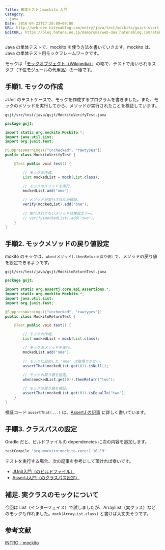 ```yaml
---
Title: 単体テスト：mockito 入門
Category:
- java
Date: 2016-04-22T17:20:00+09:00
URL: http://web-dev.hatenablog.com/entry/java/test/mockito/quick-start
EditURL: https://blog.hatena.ne.jp/mamorums/web-dev.hatenablog.com/atom/entry/10328749687179058986
---
```


Java の単体テストで、mockito を使う方法を書いていきます。mockito は、Java の単体テスト用モックフレームワークです。

モックは「[モックオブジェクト（Wikipedia）](https://ja.wikipedia.org/wiki/%E3%83%A2%E3%83%83%E3%82%AF%E3%82%AA%E3%83%96%E3%82%B8%E3%82%A7%E3%82%AF%E3%83%88)」の略で、テストで用いられるスタブ（下位モジュールの代用品）の一種です。


## 手順1. モックの作成
JUnit のテストケースで、モックを作成するプログラムを書きました。また、モックのメソッドを実行してから、メソッドが実行されたことを検証しています。

`gsjt/src/test/java/gsjt/MockitoVerifyTest.java`

```java
package gsjt;

import static org.mockito.Mockito.*;
import java.util.List;
import org.junit.Test;

@SuppressWarnings({"unchecked", "rawtypes"})
public class MockitoVerifyTest {

	@Test public void test() {

		// モックの作成。
		List mockedList = mock(List.class);

		// モックのメソッドを実行。
		mockedList.add("one");
		
		// メソッドが実行されたか検証。
		verify(mockedList).add("one");
		
		// 実行されてないメソッドは検証エラー。
		// verify(mockedList).add("two");
	}
}
```


## 手順2. モックメソッドの戻り値設定
mokito のモックは、`when(メソッド).thenReturn(戻り値)` で、メソッドの戻り値を設定できるようです。

`gsjt/src/test/java/gsjt/MockitoReturnTest.java`

```java
package gsjt;

import static org.assertj.core.api.Assertions.*;
import static org.mockito.Mockito.*;
import java.util.List;
import org.junit.Test;

@SuppressWarnings({"unchecked", "rawtypes"})
public class MockitoReturnTest {

	@Test public void test() {

		// モックの作成。
		List mockedList = mock(List.class);

		// モックのメソッドを実行。
		mockedList.add("one");
				
		// モックに追加した "one" は取得できない。
		assertThat(mockedList.get(0)).isNull();
				
		// モックの戻り値を設定。
		when(mockedList.get(0)).thenReturn("two");

		// モックの戻り値を検証。
		assertThat(mockedList.get(0)).isEqualTo("two");
	}
}
```

検証コード `assertThat(...)` は、[AssertJ の記事](/entry/java/test/assertj/quick-start) に詳しく書いています。


## 手順3. クラスパスの設定
Gradle だと、ビルドファイルの dependencies に次の内容を追加します。

```gradle
testCompile 'org.mockito:mockito-core:1.10.19'
```

テストを実行する場合、次の記事を参考にして頂ければ幸いです。

- [JUnit入門（のビルドファイル）](/entry/java/test/junit/quick-start)
- [AssertJ入門（のクラスパス設定）](/entry/java/test/assertj/quick-start)

## 補足. 実クラスのモックについて
今回は List（インターフェイス）で試しましたが、ArrayList（実クラス）などのモックも作れました。`mock(ArrayList.class)` と書けば大丈夫そうです。


## 参考文献
[INTRO - mockito](http://mockito.org/)
